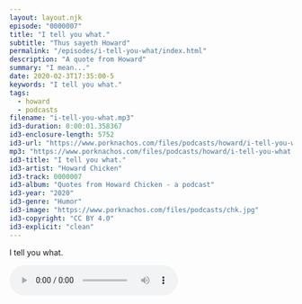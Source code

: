 ```yaml
---
layout: layout.njk
episode: "0000007"
title: "I tell you what."
subtitle: "Thus sayeth Howard"
permalink: "/episodes/i-tell-you-what/index.html"
description: "A quote from Howard"
summary: "I mean..."
date: 2020-02-3T17:35:00-5
keywords: "I tell you what."
tags:
  - howard
  - podcasts
filename: "i-tell-you-what.mp3"
id3-duration: 0:00:01.358367
id3-enclosure-length: 5752
id3-url: "https://www.porknachos.com/files/podcasts/howard/i-tell-you-what.mp3"
mp3: "https://www.porknachos.com/files/podcasts/howard/i-tell-you-what.mp3"
id3-title: "I tell you what."
id3-artist: "Howard Chicken"
id3-track: 0000007
id3-album: "Quotes from Howard Chicken - a podcast"
id3-year: "2020"
id3-genre: "Humor"
id3-image: "https://www.porknachos.com/files/podcasts/chk.jpg"
id3-copyright: "CC BY 4.0"
id3-explicit: "clean"
---
```

I tell you what.

<audio controls>
  <source src="https://www.porknachos.com/files/podcasts/howard/i-tell-you-what.mp3">
</audio>
